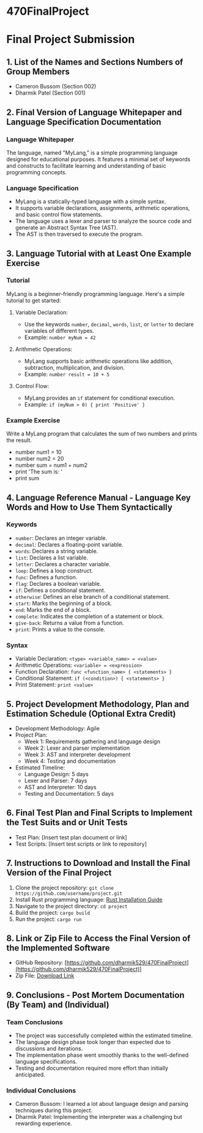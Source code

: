# 470FinalProject

# Final Project Submission

## 1. List of the Names and Sections Numbers of Group Members
- Cameron Bussom (Section 002)
- Dharmik Patel (Section 001)

## 2. Final Version of Language Whitepaper and Language Specification Documentation

### Language Whitepaper
The language, named "MyLang," is a simple programming language designed for educational purposes. It features a minimal set of keywords and constructs to facilitate learning and understanding of basic programming concepts.

### Language Specification
- MyLang is a statically-typed language with a simple syntax.
- It supports variable declarations, assignments, arithmetic operations, and basic control flow statements.
- The language uses a lexer and parser to analyze the source code and generate an Abstract Syntax Tree (AST).
- The AST is then traversed to execute the program.

## 3. Language Tutorial with at Least One Example Exercise

### Tutorial
MyLang is a beginner-friendly programming language. Here's a simple tutorial to get started:

1. Variable Declaration:
   - Use the keywords `number`, `decimal`, `words`, `list`, or `letter` to declare variables of different types.
   - Example: `number myNum = 42`

2. Arithmetic Operations:
   - MyLang supports basic arithmetic operations like addition, subtraction, multiplication, and division.
   - Example: `number result = 10 + 5`

3. Control Flow:
   - MyLang provides an `if` statement for conditional execution.
   - Example: `if (myNum > 0) { print 'Positive' }`

### Example Exercise
Write a MyLang program that calculates the sum of two numbers and prints the result.
- number num1 = 10
- number num2 = 20
- number sum = num1 + num2
- print 'The sum is: '
- print sum

## 4. Language Reference Manual - Language Key Words and How to Use Them Syntactically

### Keywords
- `number`: Declares an integer variable.
- `decimal`: Declares a floating-point variable.
- `words`: Declares a string variable.
- `list`: Declares a list variable.
- `letter`: Declares a character variable.
- `loop`: Defines a loop construct.
- `func`: Defines a function.
- `flag`: Declares a boolean variable.
- `if`: Defines a conditional statement.
- `otherwise`: Defines an else branch of a conditional statement.
- `start`: Marks the beginning of a block.
- `end`: Marks the end of a block.
- `complete`: Indicates the completion of a statement or block.
- `give-back`: Returns a value from a function.
- `print`: Prints a value to the console.

### Syntax
- Variable Declaration: `<type> <variable_name> = <value>`
- Arithmetic Operations: `<variable> = <expression>`
- Function Declaration: `func <function_name> { <statements> }`
- Conditional Statement: `if (<condition>) { <statements> }`
- Print Statement: `print <value>`

## 5. Project Development Methodology, Plan and Estimation Schedule (Optional Extra Credit)
- Development Methodology: Agile
- Project Plan:
  - Week 1: Requirements gathering and language design
  - Week 2: Lexer and parser implementation
  - Week 3: AST and interpreter development
  - Week 4: Testing and documentation
- Estimated Timeline:
  - Language Design: 5 days
  - Lexer and Parser: 7 days
  - AST and Interpreter: 10 days
  - Testing and Documentation: 5 days

## 6. Final Test Plan and Final Scripts to Implement the Test Suits and or Unit Tests
- Test Plan: [Insert test plan document or link]
- Test Scripts: [Insert test scripts or link to repository]

## 7. Instructions to Download and Install the Final Version of the Final Project
1. Clone the project repository: `git clone https://github.com/username/project.git`
2. Install Rust programming language: [Rust Installation Guide](https://www.rust-lang.org/tools/install)
3. Navigate to the project directory: `cd project`
4. Build the project: `cargo build`
5. Run the project: `cargo run`

## 8. Link or Zip File to Access the Final Version of the Implemented Software
- GitHub Repository: [https://github.com/dharmik529/470FinalProject](https://github.com/dharmik529/470FinalProject)]
- Zip File: [Download Link](https://example.com/project.zip)

## 9. Conclusions - Post Mortem Documentation (By Team) and (Individual)

### Team Conclusions
- The project was successfully completed within the estimated timeline.
- The language design phase took longer than expected due to discussions and iterations.
- The implementation phase went smoothly thanks to the well-defined language specifications.
- Testing and documentation required more effort than initially anticipated.

### Individual Conclusions
- Cameron Bussom: I learned a lot about language design and parsing techniques during this project.
- Dharmik Patel: Implementing the interpreter was a challenging but rewarding experience.


